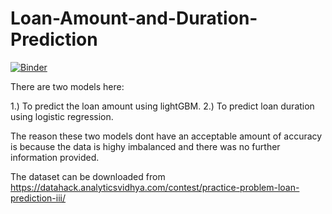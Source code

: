 # Loan-Amount-and-Duration-Prediction

[![Binder](https://mybinder.org/badge_logo.svg)](https://mybinder.org/v2/gh/rohit-thakur12/Loan-Amount-and-Duration-Prediction-using-lightGBM/master)

There are two models here:



1.) To predict the loan amount using lightGBM. 
2.) To predict loan duration using logistic regression.

The reason these two models dont have an acceptable amount of accuracy is because the data is highy imbalanced and there was 
no further information provided. 

The dataset can be downloaded from https://datahack.analyticsvidhya.com/contest/practice-problem-loan-prediction-iii/

